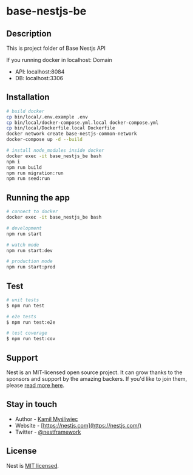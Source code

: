 # base-nestjs-be

## Description

This is project folder of Base Nestjs API

If you running docker in localhost:
Domain

- API: localhost:8084
- DB: localhost:3306

## Installation

```bash
# build docker
cp bin/local/.env.example .env
cp bin/local/docker-compose.yml.local docker-compose.yml
cp bin/local/Dockerfile.local Dockerfile
docker network create base-nestjs-common-network
docker-compose up -d --build

# install node_modules inside docker
docker exec -it base_nestjs_be bash
npm i
npm run build
npm run migration:run
npm run seed:run

```

## Running the app

```bash
# connect to docker
docker exec -it base_nestjs_be bash

# development
npm run start

# watch mode
npm run start:dev

# production mode
npm run start:prod
```

## Test

```bash
# unit tests
$ npm run test

# e2e tests
$ npm run test:e2e

# test coverage
$ npm run test:cov
```

## Support

Nest is an MIT-licensed open source project. It can grow thanks to the sponsors and support by the amazing backers. If you'd like to join them, please [read more here](https://docs.nestjs.com/support).

## Stay in touch

- Author - [Kamil Myśliwiec](https://kamilmysliwiec.com)
- Website - [https://nestjs.com](https://nestjs.com/)
- Twitter - [@nestframework](https://twitter.com/nestframework)

## License

Nest is [MIT licensed](LICENSE).
